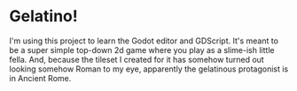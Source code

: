 # Gelatino!
I'm using this project to learn the Godot editor and GDScript. It's meant to be a super simple top-down 2d game where you play as a slime-ish little fella. And, because the tileset I created for it has somehow turned out looking somehow Roman to my eye, apparently the gelatinous protagonist is in Ancient Rome. 
